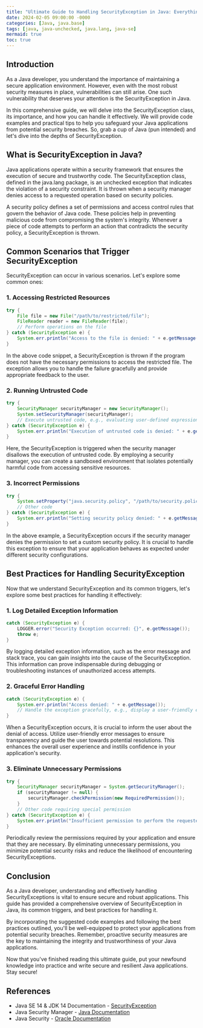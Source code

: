 ```yaml
---
title: "Ultimate Guide to Handling SecurityException in Java: Everything You Need to Know to Secure Your Application"
date: 2024-02-05 09:00:00 -0000
categories: [Java, java.base]
tags: [java, java-unchecked, java.lang, java-se]
mermaid: true
toc: true
---
```


## Introduction

As a Java developer, you understand the importance of maintaining a secure application environment. However, even with the most robust security measures in place, vulnerabilities can still arise. One such vulnerability that deserves your attention is the SecurityException in Java.

In this comprehensive guide, we will delve into the SecurityException class, its importance, and how you can handle it effectively. We will provide code examples and practical tips to help you safeguard your Java applications from potential security breaches. So, grab a cup of Java (pun intended) and let's dive into the depths of SecurityException.

## What is SecurityException in Java?

Java applications operate within a security framework that ensures the execution of secure and trustworthy code. The SecurityException class, defined in the java.lang package, is an unchecked exception that indicates the violation of a security constraint. It is thrown when a security manager denies access to a requested operation based on security policies.

A security policy defines a set of permissions and access control rules that govern the behavior of Java code. These policies help in preventing malicious code from compromising the system's integrity. Whenever a piece of code attempts to perform an action that contradicts the security policy, a SecurityException is thrown.

## Common Scenarios that Trigger SecurityException

SecurityException can occur in various scenarios. Let's explore some common ones:

### 1. Accessing Restricted Resources

```java
try {
    File file = new File("/path/to/restricted/file");
    FileReader reader = new FileReader(file);
    // Perform operations on the file
} catch (SecurityException e) {
    System.err.println("Access to the file is denied: " + e.getMessage());
}
```

In the above code snippet, a SecurityException is thrown if the program does not have the necessary permissions to access the restricted file. The exception allows you to handle the failure gracefully and provide appropriate feedback to the user.

### 2. Running Untrusted Code

```java
try {
    SecurityManager securityManager = new SecurityManager();
    System.setSecurityManager(securityManager);
    // Execute untrusted code, e.g., evaluating user-defined expressions
} catch (SecurityException e) {
    System.err.println("Execution of untrusted code is denied: " + e.getMessage());
}
```

Here, the SecurityException is triggered when the security manager disallows the execution of untrusted code. By employing a security manager, you can create a sandboxed environment that isolates potentially harmful code from accessing sensitive resources.

### 3. Incorrect Permissions

```java
try {
    System.setProperty("java.security.policy", "/path/to/security.policy");
    // Other code
} catch (SecurityException e) {
    System.err.println("Setting security policy denied: " + e.getMessage());
}
```

In the above example, a SecurityException occurs if the security manager denies the permission to set a custom security policy. It is crucial to handle this exception to ensure that your application behaves as expected under different security configurations.

## Best Practices for Handling SecurityException

Now that we understand SecurityException and its common triggers, let's explore some best practices for handling it effectively:

### 1. Log Detailed Exception Information

```java
catch (SecurityException e) {
    LOGGER.error("Security Exception occurred: {}", e.getMessage());
    throw e;
}
```

By logging detailed exception information, such as the error message and stack trace, you can gain insights into the cause of the SecurityException. This information can prove indispensable during debugging or troubleshooting instances of unauthorized access attempts.

### 2. Graceful Error Handling

```java
catch (SecurityException e) {
    System.err.println("Access denied: " + e.getMessage());
    // Handle the exception gracefully, e.g., display a user-friendly error message
}
```

When a SecurityException occurs, it is crucial to inform the user about the denial of access. Utilize user-friendly error messages to ensure transparency and guide the user towards potential resolutions. This enhances the overall user experience and instills confidence in your application's security.

### 3. Eliminate Unnecessary Permissions

```java
try {
    SecurityManager securityManager = System.getSecurityManager();
    if (securityManager != null) {
        securityManager.checkPermission(new RequiredPermission());
    }
    // Other code requiring special permission
} catch (SecurityException e) {
    System.err.println("Insufficient permission to perform the requested operation: " + e.getMessage());
}
```

Periodically review the permissions required by your application and ensure that they are necessary. By eliminating unnecessary permissions, you minimize potential security risks and reduce the likelihood of encountering SecurityExceptions.

## Conclusion

As a Java developer, understanding and effectively handling SecurityExceptions is vital to ensure secure and robust applications. This guide has provided a comprehensive overview of SecurityException in Java, its common triggers, and best practices for handling it.

By incorporating the suggested code examples and following the best practices outlined, you'll be well-equipped to protect your applications from potential security breaches. Remember, proactive security measures are the key to maintaining the integrity and trustworthiness of your Java applications.

Now that you've finished reading this ultimate guide, put your newfound knowledge into practice and write secure and resilient Java applications. Stay secure!

## References

- Java SE 14 & JDK 14 Documentation - [SecurityException](https://docs.oracle.com/en/java/javase/14/docs/api/java.base/java/lang/SecurityException.html)
- Java Security Manager - [Java Documentation](https://docs.oracle.com/en/java/javase/14/docs/api/java.base/java/lang/SecurityManager.html)
- Java Security - [Oracle Documentation](https://www.oracle.com/java/technologies/javase/javase-jdk8-downloads.html)
